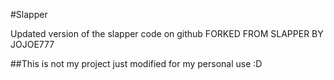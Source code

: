 #Slapper

Updated version of the slapper code on github
FORKED FROM SLAPPER BY JOJOE777

##This is not my project just modified for my personal use :D

